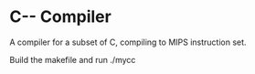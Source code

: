 # C-- Compiler

A compiler for a subset of C, compiling to MIPS instruction set. 

Build the makefile and run ./mycc
